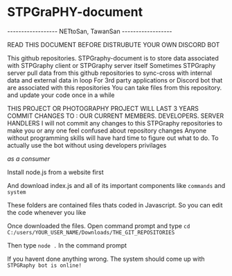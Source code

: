 # STPGraPHY-document
------------------ NETtoSan, TawanSan ------------------

READ THIS DOCUMENT BEFORE DISTRUBUTE YOUR OWN DISCORD BOT

This github repositories. STPGraphy-document is to store data associated with STPGraphy client or STPGraphy server itself
Sometimes STPGraphy server pull data from this github repositories to sync-cross with internal data and external data in loop
For 3rd party applications or Discord bot that are associated with this repositories
You can take files from this repository. and update your code once in a while

THIS PROJECT OR PHOTOGRAPHY PROJECT WILL LAST 3 YEARS
COMMIT CHANGES TO : OUR CURRENT MEMBERS. DEVELOPERS. SERVER HANDLERS
I will not commit any changes to this STPGraphy repositories to make you or any one feel confused about repository changes
Anyone without programming skills will have hard time to figure out what to do.
To actually use the bot without using developers privilages


_as a consumer_

Install node.js from a website first

And download index.js and all of its important components like `commands` and `system`

These folders are contained files thats coded in Javascript. So you can edit the code whenever you like

Once downloaded the files. Open command prompt and type `cd C:/users/YOUR_USER_NAME/Downloads/THE_GIT_REPOSITORIES`

Then type `node .` In the command prompt

If you havent done anything wrong. The system should come up with `STPGRaphy bot is online!`
